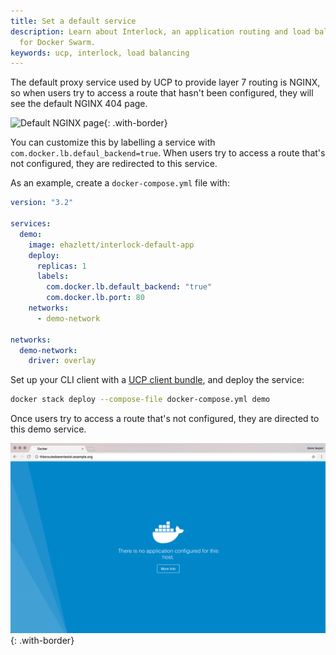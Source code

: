 ```yaml
---
title: Set a default service
description: Learn about Interlock, an application routing and load balancing system
  for Docker Swarm.
keywords: ucp, interlock, load balancing
---
```


The default proxy service used by UCP to provide layer 7 routing is NGINX,
so when users try to access a route that hasn't been configured, they will
see the default NGINX 404 page.

![Default NGINX page](../../images/interlock-default-service-1.png){: .with-border}

You can customize this by labelling a service with
`com.docker.lb.defaul_backend=true`. When users try to access a route that's
not configured, they are redirected to this service.

As an example, create a `docker-compose.yml` file with:

```yaml
version: "3.2"

services:
  demo:
    image: ehazlett/interlock-default-app
    deploy:
      replicas: 1
      labels:
        com.docker.lb.default_backend: "true"
        com.docker.lb.port: 80
    networks:
      - demo-network

networks:
  demo-network:
    driver: overlay
```

Set up your CLI client with a [UCP client bundle](../../user-access/cli.md),
and deploy the service:

```bash
docker stack deploy --compose-file docker-compose.yml demo
```

Once users try to access a route that's not configured, they are directed
to this demo service.

![Custom default page](../../../images/interlock-default-service-2.png){: .with-border}

